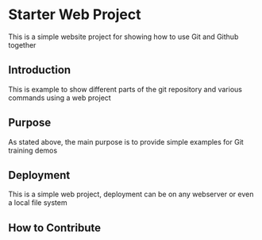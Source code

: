 # Starter Web Project

This is a simple website project for 
showing how to use Git and Github together

## Introduction

This is example to show different parts 
of the git repository and various commands 
using a web project

## Purpose

As stated above, the main purpose is to 
provide simple examples for Git training 
demos

## Deployment

This is a simple web project, deployment
can be on any webserver or even a local 
file system

## How to Contribute

